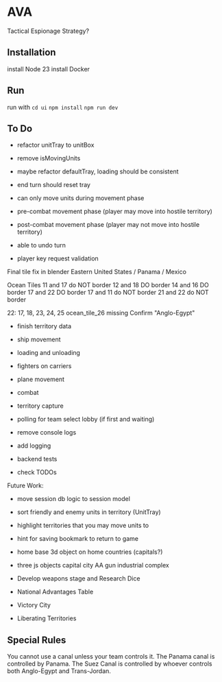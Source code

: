 # AVA

Tactical Espionage Strategy?

## Installation

install Node 23
install Docker

## Run

run with
`cd ui`
`npm install`
`npm run dev`

## To Do

-   refactor unitTray to unitBox
-   remove isMovingUnits
-   maybe refactor defaultTray, loading should be consistent
-   end turn should reset tray

-   can only move units during movement phase
-   pre-combat movement phase (player may move into hostile territory)
-   post-combat movement phase (player may not move into hostile territory)

-   able to undo turn

-   player key request validation

Final tile fix in blender
Eastern United States / Panama / Mexico

Ocean Tiles
11 and 17 do NOT border
12 and 18 DO border
14 and 16 DO border
17 and 22 DO border
17 and 11 do NOT border
21 and 22 do NOT border

22: 17, 18, 23, 24, 25
ocean_tile_26 missing
Confirm "Anglo-Egypt"

-   finish territory data
-   ship movement
-   loading and unloading
-   fighters on carriers
-   plane movement

-   combat
-   territory capture

-   polling for team select lobby (if first and waiting)
-   remove console logs
-   add logging

-   backend tests
-   check TODOs

Future Work:

-   move session db logic to session model
-   sort friendly and enemy units in territory (UnitTray)
-   highlight territories that you may move units to
-   hint for saving bookmark to return to game
-   home base 3d object on home countries (capitals?)

-   three js objects
    capital city
    AA gun
    industrial complex

-   Develop weapons stage and Research Dice
-   National Advantages Table

-   Victory City
-   Liberating Territories

## Special Rules

You cannot use a canal unless your team controls it.
The Panama canal is controlled by Panama.
The Suez Canal is controlled by whoever controls both Anglo-Egypt and Trans-Jordan.

